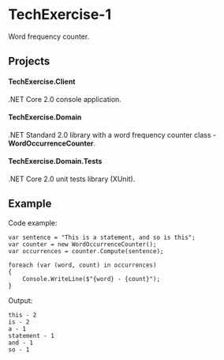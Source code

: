 # TechExercise-1

Word frequency counter.

## Projects

#### TechExercise.Client
.NET Core 2.0 console application.

#### TechExercise.Domain
.NET Standard 2.0 library with a word frequency counter class - **WordOccurrenceCounter**.

#### TechExercise.Domain.Tests
.NET Core 2.0 unit tests library (XUnit).

## Example

Code example:

```
var sentence = "This is a statement, and so is this";
var counter = new WordOccurrenceCounter();
var occurrences = counter.Compute(sentence);

foreach (var (word, count) in occurrences)
{
    Console.WriteLine($"{word} - {count}");
}
```

Output:

```
this - 2
is - 2
a - 1
statement - 1
and - 1
so - 1
```
